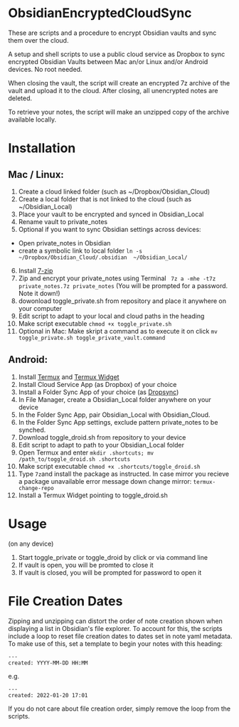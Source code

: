 # ObsidianEncryptedCloudSync
These are scripts and a procedure to encrypt Obsidian vaults and sync them over the cloud.

A setup and shell scripts to use a public cloud service as Dropbox to sync encrypted Obsidian Vaults between Mac an/or Linux and/or Android devices. No root needed.

When closing the vault, the script will create an encrypted 7z archive of the vault and upload it to the cloud. After closing, all unencrypted notes are deleted. 

To retrieve your notes, the script will make an unzipped copy of the archive available locally. 

# Installation

## Mac / Linux:
1. Create a cloud linked folder (such as ~/Dropbox/Obsidian_Cloud)
2. Create a local folder that is not linked to the cloud (such as ~/Obsidian_Local)
3. Place your vault to be encrypted and synced in Obsidian_Local
4. Rename vault to private_notes
5. Optional if you want to sync Obsidian settings across devices: 
- Open private_notes in Obsidian 
- create a symbolic link to local folder ```ln -s ~/Dropbox/Obsidian_Cloud/.obsidian  ~/Obsidian_Local/ ```
6. Install [7-zip](https://www.7-zip.org/download.html) 
7. Zip and encrypt your private_notes using Terminal ``` 7z a -mhe -t7z private_notes.7z private_notes```
(You will be prompted for a password. Note it down!)	
8. dowonload  toggle_private.sh from repository and place it anywhere on your  computer
9. Edit script to adapt to your local and cloud paths in the heading
10. Make script executable  ```chmod +x toggle_private.sh ```
11. Optional in Mac: Make skript a command as to execute it on click ```mv toggle_private.sh toggle_private_vault.command```


## Android:
1. Install [Termux](https://github.com/termux/termux-app) and [Termux Widget](https://github.com/termux/termux-widget) 
2. Install Cloud Service App (as Dropbox) of your choice
3. Install a Folder Sync App of your choice (as [Dropsync](https://play.google.com/store/apps/details?id=com.ttxapps.dropsync&hl=de&gl=US))
3. In File Manager, create a Obsidian_Local folder anywhere on your device
4. In the Folder Sync App, pair Obsidian_Local with Obsidian_Cloud.
5. In the Folder Sync App settings, exclude pattern private_notes to be synched. 
6. Download toggle_droid.sh from repository to your device
7. Edit script to adapt to path to your Obsidian_Local folder 
8. Open Termux and enter ```mkdir .shortcuts; mv /path_to/toggle_droid.sh .shortcuts```
9. Make script executable  ```chmod +x .shortcuts/toggle_droid.sh ```
10. Type ```7z```and install the package as instructed. In case mirror you recieve a package unavailable error message down change mirror:  ```termux-change-repo```
11. Install a Termux Widget pointing to toggle_droid.sh

# Usage
(on any device) 
1. Start toggle_private or toggle_droid by click or via command line
2. If vault is open, you will be promted to close it
3. If vault is closed, you will be prompted for password to open it

# File Creation Dates

Zipping and unzipping can distort the order of note creation shown when displaying a list in Obsidian's file explorer. To account for this, the scripts include a loop to reset file creation dates to dates set in note yaml metadata. To make use of this, set a template to begin your notes with this heading: 
```
---
created: YYYY-MM-DD HH:MM
```
e.g.
```
---
created: 2022-01-20 17:01
```

If you do not care about file creation order, simply remove the loop from the scripts.
